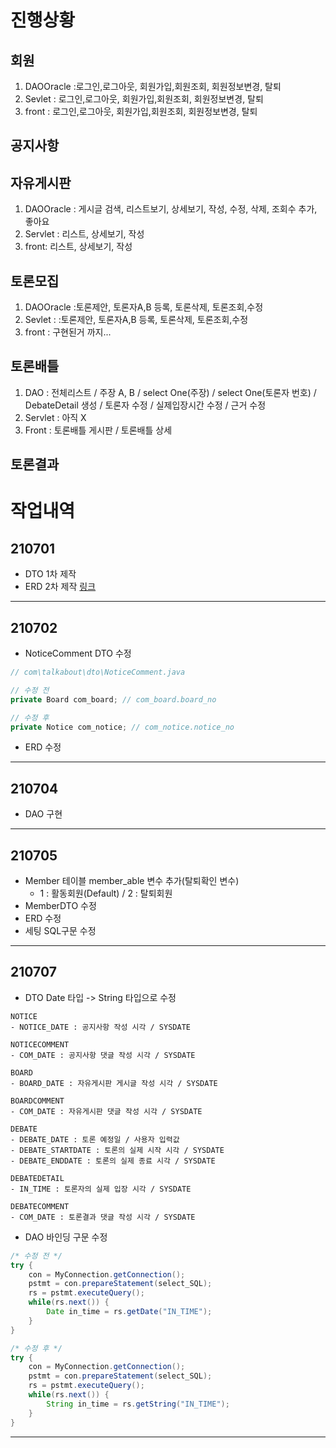 # 진행상황
## 회원
1. DAOOracle :로그인,로그아웃, 회원가입,회원조회, 회원정보변경, 탈퇴  
2. Sevlet :  로그인,로그아웃, 회원가입,회원조회, 회원정보변경, 탈퇴  
3. front : 로그인,로그아웃, 회원가입,회원조회, 회원정보변경, 탈퇴  
## 공지사항
## 자유게시판
1. DAOOracle : 게시글 검색, 리스트보기, 상세보기, 작성, 수정, 삭제, 조회수 추가, 좋아요
2. Servlet : 리스트, 상세보기, 작성
3. front: 리스트, 상세보기, 작성
## 토론모집
1. DAOOracle :토론제안, 토론자A,B 등록, 토론삭제, 토론조회,수정
2. Sevlet :  :토론제안, 토론자A,B 등록, 토론삭제, 토론조회,수정
3. front : 구현된거 까지...
## 토론배틀
1. DAO : 전체리스트 / 주장 A, B / select One(주장) / select One(토론자 번호) / DebateDetail 생성 / 토론자 수정 / 실제입장시간 수정 / 근거 수정 
2. Servlet : 아직 X
3. Front : 토론배틀 게시판 / 토론배틀 상세
## 토론결과
#

# 작업내역
## 210701
- DTO 1차 제작
- ERD 2차 제작
[링크](https://www.erdcloud.com/d/YYWimyRYK7asSbXMN)  
___

## 210702
- NoticeComment DTO 수정
```java
// com\talkabout\dto\NoticeComment.java

// 수정 전
private Board com_board; // com_board.board_no

// 수정 후
private Notice com_notice; // com_notice.notice_no
```
- ERD 수정
___

## 210704
- DAO 구현
___

## 210705
- Member 테이블 member_able 변수 추가(탈퇴확인 변수)
  - 1 : 활동회원(Default) / 2 : 탈퇴회원
- MemberDTO 수정
- ERD 수정
- 세팅 SQL구문 수정
___

## 210707
- DTO Date 타입 -> String 타입으로 수정
```
NOTICE
- NOTICE_DATE : 공지사항 작성 시각 / SYSDATE

NOTICECOMMENT
- COM_DATE : 공지사항 댓글 작성 시각 / SYSDATE

BOARD
- BOARD_DATE : 자유게시판 게시글 작성 시각 / SYSDATE

BOARDCOMMENT
- COM_DATE : 자유게시판 댓글 작성 시각 / SYSDATE

DEBATE
- DEBATE_DATE : 토론 예정일 / 사용자 입력값
- DEBATE_STARTDATE : 토론의 실제 시작 시각 / SYSDATE
- DEBATE_ENDDATE : 토론의 실제 종료 시각 / SYSDATE

DEBATEDETAIL
- IN_TIME : 토론자의 실제 입장 시각 / SYSDATE

DEBATECOMMENT
- COM_DATE : 토론결과 댓글 작성 시각 / SYSDATE
```
- DAO 바인딩 구문 수정
```java
/* 수정 전 */
try {
	con = MyConnection.getConnection();
	pstmt = con.prepareStatement(select_SQL);
	rs = pstmt.executeQuery();
	while(rs.next()) {
		Date in_time = rs.getDate("IN_TIME");
	}
}

/* 수정 후 */
try {
	con = MyConnection.getConnection();
	pstmt = con.prepareStatement(select_SQL);
	rs = pstmt.executeQuery();
	while(rs.next()) {
		String in_time = rs.getString("IN_TIME");
	}
}
```
___
#
